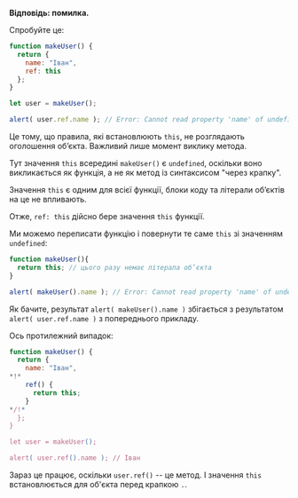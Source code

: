 **Відповідь: помилка.**

Спробуйте це:

```js run
function makeUser() {
  return {
    name: "Іван",
    ref: this
  };
}

let user = makeUser();

alert( user.ref.name ); // Error: Cannot read property 'name' of undefined
```

Це тому, що правила, які встановлюють `this`, не розглядають оголошення об’єкта. Важливий лише момент виклику метода.

Тут значення `this` всередині `makeUser()` є `undefined`, оскільки воно викликається як функція, а не як метод із синтаксисом "через крапку".

Значення `this` є одним для всієї функції, блоки коду та літерали об’єктів на це не впливають.

Отже, `ref: this` дійсно бере значення `this` функції.

Ми можемо переписати функцію і повернути те саме `this` зі значенням` undefined`:

```js run
function makeUser(){
  return this; // цього разу немає літерала об’єкта
}

alert( makeUser().name ); // Error: Cannot read property 'name' of undefined
```
Як бачите, результат `alert( makeUser().name )` збігається з результатом `alert( user.ref.name )` з попереднього прикладу.

Ось протилежний випадок:

```js run
function makeUser() {
  return {
    name: "Іван",
*!*
    ref() {
      return this;
    }
*/!*
  };
}

let user = makeUser();

alert( user.ref().name ); // Іван
```

Зараз це працює, оскільки `user.ref()` -- це метод. І значення `this` встановлюється для об'єкта перед крапкою `.`.
